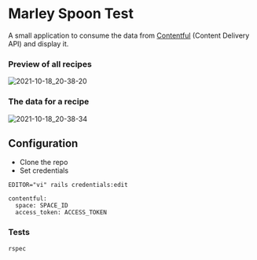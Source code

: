 # Marley Spoon Test

A small application to consume the data from [Contentful](https://www.contentful.com/) (Content Delivery API) and display it.


### Preview of all recipes

![2021-10-18_20-38-20](https://user-images.githubusercontent.com/4205473/137780432-adf82975-2a05-4904-837e-068ed78ee499.png)


### The data for a recipe

![2021-10-18_20-38-34](https://user-images.githubusercontent.com/4205473/137780454-fd2efbc3-73c1-41fc-b1ba-3bffa253f495.png)


## Configuration


- Clone the repo
- Set credentials

```
EDITOR="vi" rails credentials:edit
```

```
contentful:
  space: SPACE_ID
  access_token: ACCESS_TOKEN
```

### Tests
      
```
rspec
```
